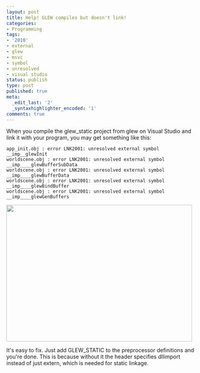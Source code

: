 ```yaml
---
layout: post
title: Help! GLEW compiles but doesn't link!
categories:
- Programming
tags:
- '2010'
- external
- glew
- msvc
- symbol
- unresolved
- visual studio
status: publish
type: post
published: true
meta:
  _edit_last: '2'
  _syntaxhighlighter_encoded: '1'
comments: true
---
```

When you compile the glew_static project from glew on Visual Studio and link it with your program, you may get something like this:

```
app_init.obj : error LNK2001: unresolved external symbol __imp__glewInit
worldscene.obj : error LNK2001: unresolved external symbol __imp____glewBufferSubData
worldscene.obj : error LNK2001: unresolved external symbol __imp____glewBufferData
worldscene.obj : error LNK2001: unresolved external symbol __imp____glewBindBuffer
worldscene.obj : error LNK2001: unresolved external symbol __imp____glewGenBuffers
```

<a href="http://labs.astrobunny.net/wp-content/uploads/2011/10/wpid-glewstatic.jpg" rel="lightbox"><img src="http://labs.astrobunny.net/wp-content/uploads/2011/10/wpid-glewstatic.jpg" alt="" title="Picture" width="487" height="359" class="alignnone size-medium wp-image-1204" /></a>

It's easy to fix. Just add GLEW_STATIC to the preprocessor definitions and you're done. This is because without it the header specifies dllimport instead of just extern, which is needed for static linkage.
